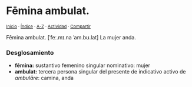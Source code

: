 # Fēmina ambulat.
<sup>[Inicio](../../../../index.md) · [Índice](../../../../indices/frases-latinas.md) · [A-Z](../../../../indices/alfabetico.md) · [Actividad](../../../../indices/actividad.md) · [Compartir](https://x.com/intent/tweet?text=%C2%ABF%C4%93mina%20ambulat.%C2%BB%20entre%20las%20Frases%20latinas%2C%20con%20desglosamiento%20y%20gram%C3%A1tica.%0A%E2%86%92%20https%3A%2F%2Fjucardus.github.io%2Fcontenido%2Ff%2Fe%2Fm%2Ffemina-ambulat.html%0A%0A%23frss_ltns_jucardus%0A%40jucardus)</sup>

Fēmina ambulat. [ˈfeː.mɪ.na ˈam.bʊ.lat] La mujer anda.

### Desglosamiento

* **fēmina:** sustantivo femenino singular nominativo: mujer
* **ambulat:** tercera persona singular del presente de indicativo activo de _ambulāre_: camina, anda
